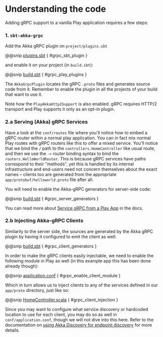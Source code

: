 # Understanding the code

Adding gRPC support to a vanilla Play application requires a few steps:

### 1. `sbt-akka-grpc` 

Add the Akka gRPC plugin on `project/plugins.sbt` 

@@snip [plugins.sbt](../../../../project/plugins.sbt) { #grpc_sbt_plugin }

and enable it on your project (in `build.sbt`):

@@snip [build.sbt](../../../../build.sbt) { #grpc_play_plugins }

The `AkkaGrpcPlugin` locates the gRPC `.proto` files and generates source code from it. Remember to enable the plugin 
in all the projects of your build that want to use it.

Note how the `PlayAkkaHttp2Support` is also enabled. gRPC requires HTTP/2 transport and Play supports it only as an opt-in plugin.


### 2.a Serving (Akka) gRPC Services

Have a look at the `conf/routes` file where you'll notice how to embed a gRPC router within a normal play application. 
You can in fact mix normal Play routes with gRPC routers like this to offer a mixed service. You'll notice that we 
bind the `/` path to the `controllers.HomeController` like usual route,
and then we use the `->` router binding syntax to bind the `routers.HelloWorldRouter`. This is because gRPC services 
have paths correspond to their "methods", yet this is handled by its internal infrastructure and end-users need
not concern themselves about the exact names – clients too are generated from the appropriate 
`app/protobuf/helloworld.proto` file after all.

You will need to enable the Akka-gRPC generators for server-side code:

@@snip [build.sbt](../../../../build.sbt) { #grpc_server_generators }
 
You can read more about [Service gRPC from a Play App](https://developer.lightbend.com/docs/play-grpc/current/serving-grpc.html) in the docs.

### 2.b Injecting Akka-gRPC Clients 

Similarily to the server side, the sources are generated by the Akka gRPC plugin by having it configured to emit the client as well:

@@snip [build.sbt](../../../../build.sbt) { #grpc_client_generators }

In order to make the gRPC clients easily injectable, we need to enable the following module in Play as well (in this 
example app this has been done already though):

@@snip [application.conf](../../../../conf/application.conf) { #grpc_enable_client_module }

Which in turn allows us to inject clients to any of the services defined in our `app/proto` directory, just like so:

@@snip [HomeController.scala](../../../../app/controllers/HomeController.scala) { #grpc_client_injection }

Since you may want to configure what service discovery or hardcoded location to use for each client, you may do so 
as well in `conf/application.conf`, though we will not dive into this here. Refer to the documentation on 
[using Akka Discovery for endpoint discovery](https://developer.lightbend.com/docs/akka-grpc/current/client/configuration.html#using-akka-discovery-for-endpoint-discovery) for more details.
